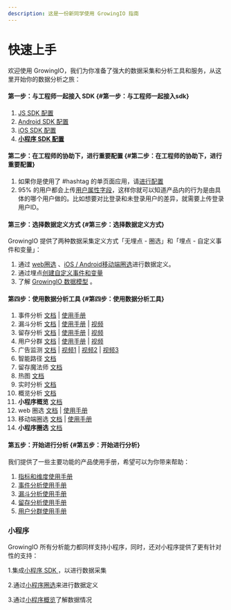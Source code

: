 ```yaml
---
description: 这是一份新同学使用 GrowingIO 指南
---
```


# 快速上手

欢迎使用 GrowingIO，我们为你准备了强大的数据采集和分析工具和服务，从这里开始你的数据分析之旅：

#### 第一步：与工程师一起接入 SDK {#第一步：与工程师一起接入sdk}

1. [JS SDK 配置](sdk-integration/web-js-sdk.md)
2. [Android SDK 配置](sdk-integration/android-sdk.md)
3. [iOS SDK 配置](sdk-integration/ios-sdk.md)
4. [**小程序 SDK 配置**](sdk-integration/xiao-cheng-xu-sdk.md)

#### 第二步：在工程师的协助下，进行重要配置 {#第二步：在工程师的协助下，进行重要配置}

1. 如果你是使用了 \#hashtag 的单页面应用，请[进行配置](https://docs.growingio.com/sdk-integration/sdk-2.x-docs/web-js-sdk-2.x/system-variables.html)
2. 95% 的用户都会上传[用户属性字段](https://docs.growingio.com/sdk-integration/sdk-2.x-docs/custom-data-implement-guide.html#%E7%94%A8%E6%88%B7%E5%8F%98%E9%87%8F%E9%85%8D%E7%BD%AE%EF%BC%9A)，这样你就可以知道产品内的行为是由具体的哪个用户做的。比如想要对比登录和未登录用户的差异，就需要上传登录用户ID。

#### 第三步：选择数据定义方式 {#第三步：选择数据定义方式}

GrowingIO 提供了两种数据采集定义方式「无埋点 - 圈选」和「埋点 - 自定义事件和变量」：

1. 通过 [web圈选](data-model/circle/circle-web.md) 、[iOS / Android移动端圈选](data-model/circle/circle-app.md)进行数据定义。
2. 通过埋点[创建自定义事件和变量](data-model/event-variable/)
3. 了解 [GrowingIO 数据模型](data-model/predefined/) 。

#### 第四步：使用数据分析工具 {#第四步：使用数据分析工具}

1. 事件分析 [文档](data-analytics/event-analysis.md) \| [使用手册](https://s.growingio.com/nvN9MB)
2. 漏斗分析 [文档](data-analytics/funnel-analysis.md) \| [使用手册](https://s.growingio.com/9PXbR0) \| [视频](https://s.growingio.com/kKdDjv)
3. 留存分析 [文档](data-analytics/retention-analysis.md) \| [使用手册](https://s.growingio.com/p8QD3x) \| [视频](https://s.growingio.com/4PpoAK)
4. 用户分群 [文档](data-analytics/user-segmentation.md) \| [使用手册](https://s.growingio.com/9PaAZ8) \|  [视频](https://s.growingio.com/ambRb4)
5. 广告监测 [文档](data-analytics/ads-tracking/) \| [视频1](https://s.growingio.com/DmQMzB) \| [视频2](https://s.growingio.com/KqZEP3) \| [视频3](https://s.growingio.com/jvoRdB)
6. 智能路径 [文档](data-analytics/pathfinder.md)
7. 留存魔法师 [文档](data-analytics/liu-cun-mo-fa-shi.md)
8. 热图 [文档](data-analytics/heatmap/)
9. 实时分析 [文档](data-analytics/dashboard/realtime.md)
10. 概览分析 [文档](data-analytics/dashboard/overview.md)
11. **小程序概览** [文档](data-analytics/xiao-cheng-xu-gai-lan.md)
12. web 圈选 [文档](http://growing.cn-bj.ufileos.com/web_circle.pdf) \| [使用手册](http://growing.cn-bj.ufileos.com/web_circle.pdf)
13. 移动端圈选 [文档](http://growing.cn-bj.ufileos.com/app_circle.pdf) \| [使用手册](http://growing.cn-bj.ufileos.com/app_circle.pdf)
14. **小程序圈选** [文档](data-model/circle/xiao-cheng-xu-quan-xuan.md) 

#### 第五步：开始进行分析 {#第五步：开始进行分析}

我们提供了一些主要功能的产品使用手册，希望可以为你带来帮助：

1. [指标和维度使用手册](https://s.growingio.com/NLdx0O)
2. [事件分析使用手册](https://s.growingio.com/nvN9MB)
3. [漏斗分析使用手册](https://s.growingio.com/9PXbR0)
4. [留存分析使用手册](https://s.growingio.com/p8QD3x)
5. [用户分群使用手册](https://s.growingio.com/9PaAZ8)

### 小程序

GrowingIO 所有分析能力都同样支持小程序，同时，还对小程序提供了更有针对性的支持：

1.集成[小程序 SDK ](sdk-integration/xiao-cheng-xu-sdk.md)，以进行数据采集

2.通过[小程序圈选](data-model/circle/xiao-cheng-xu-quan-xuan.md)来进行数据定义

3.通过[小程序概览](data-analytics/xiao-cheng-xu-gai-lan.md)了解数据情况


